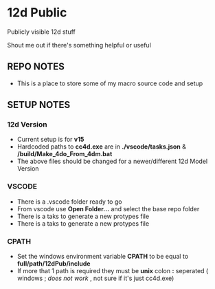 # 12d Public

Publicly visible 12d stuff

Shout me out if there's something helpful or useful

## REPO NOTES

* This is a place to store some of my macro source code and setup

## SETUP NOTES

### 12d Version
* Current setup is for **v15**
* Hardcoded paths to **cc4d.exe** are in __./vscode/tasks.json__ & __/build/Make_4do_From_4dm.bat__
* The above files should be changed for a newer/different 12d Model Version

### VSCODE
* There is a .vscode folder ready to go
* From vscode use **Open Folder...** and select the base repo folder
* There is a taks to generate a new protypes file
* There is a taks to generate a new protypes file

### CPATH
* Set the windows environment variable **CPATH** to be equal to **full/path/12dPub/include**
* If more that 1 path is required they must be **unix** colon **:** seperated ( windows ; _does not work_ , not sure if it's just cc4d.exe)
